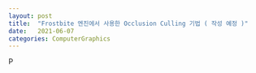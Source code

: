 ```yaml
---
layout: post
title:  "Frostbite 엔진에서 사용한 Occlusion Culling 기법 ( 작성 예정 )"
date:   2021-06-07
categories: ComputerGraphics
---
```

P